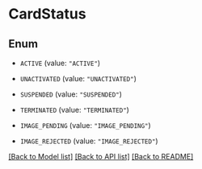 # CardStatus

## Enum


* `ACTIVE` (value: `"ACTIVE"`)

* `UNACTIVATED` (value: `"UNACTIVATED"`)

* `SUSPENDED` (value: `"SUSPENDED"`)

* `TERMINATED` (value: `"TERMINATED"`)

* `IMAGE_PENDING` (value: `"IMAGE_PENDING"`)

* `IMAGE_REJECTED` (value: `"IMAGE_REJECTED"`)


[[Back to Model list]](../../README.md#documentation-for-models) [[Back to API list]](../../README.md#documentation-for-api-endpoints) [[Back to README]](../../README.md)


